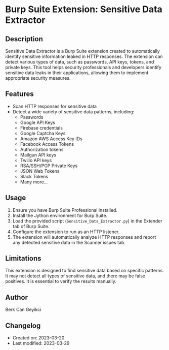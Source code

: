 # Burp Suite Extension: Sensitive Data Extractor

## Description

Sensitive Data Extractor is a Burp Suite extension created to automatically identify sensitive information leaked in HTTP responses. The extension can detect various types of data, such as passwords, API keys, tokens, and private keys. This tool helps security professionals and developers identify sensitive data leaks in their applications, allowing them to implement appropriate security measures.

## Features

- Scan HTTP responses for sensitive data
- Detect a wide variety of sensitive data patterns, including:
  - Passwords
  - Google API Keys
  - Firebase credentials
  - Google Captcha Keys
  - Amazon AWS Access Key IDs
  - Facebook Access Tokens
  - Authorization tokens
  - Mailgun API keys
  - Twilio API keys
  - RSA/SSH/PGP Private Keys
  - JSON Web Tokens
  - Slack Tokens
  - Many more...

## Usage

1. Ensure you have Burp Suite Professional installed.
2. Install the Jython environment for Burp Suite.
3. Load the provided script (`Sensitive_Data_Extractor.py`) in the Extender tab of Burp Suite.
4. Configure the extension to run as an HTTP listener.
5. The extension will automatically analyze HTTP responses and report any detected sensitive data in the Scanner issues tab.

## Limitations

This extension is designed to find sensitive data based on specific patterns. It may not detect all types of sensitive data, and there may be false positives. It is essential to verify the results manually.

## Author

Berk Can Geyikci

## Changelog

- Created on: 2023-03-20
- Last modified: 2023-03-29
